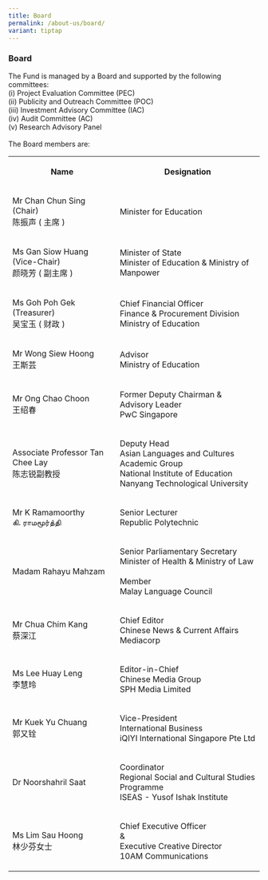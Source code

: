 ```yaml
---
title: Board
permalink: /about-us/board/
variant: tiptap
---
```

<h3>Board</h3>
<p>The Fund is managed by a Board and supported by the following committees:
<br>(i) Project Evaluation Committee (PEC)
<br>(ii) Publicity and Outreach Committee (POC)
<br>(iii) Investment Advisory Committee (IAC)
<br>(iv) Audit Committee (AC)
<br>(v) Research Advisory Panel
<br>
<br>The Board members are:</p>
<table style="minWidth: 50px">
<colgroup>
<col>
<col>
</colgroup>
<tbody>
<tr>
<th rowspan="1" colspan="1">
<p>Name</p>
</th>
<th rowspan="1" colspan="1">
<p>Designation</p>
</th>
</tr>
<tr>
<td rowspan="1" colspan="1">
<p>Mr Chan Chun Sing (Chair)
<br>陈振声 ( 主席 )</p>
</td>
<td rowspan="1" colspan="1">
<p>Minister for Education</p>
</td>
</tr>
<tr>
<td rowspan="1" colspan="1">
<p>Ms Gan Siow Huang (Vice-Chair)
<br>颜晓芳 ( 副主席 )</p>
</td>
<td rowspan="1" colspan="1">
<p>Minister of State
<br>Minister of Education &amp; Ministry of Manpower</p>
</td>
</tr>
<tr>
<td rowspan="1" colspan="1">
<p>Ms Goh Poh Gek (Treasurer)
<br>吴宝玉 ( 财政 )</p>
</td>
<td rowspan="1" colspan="1">
<p>Chief Financial Officer
<br>Finance &amp; Procurement Division
<br>Ministry of Education</p>
</td>
</tr>
<tr>
<td rowspan="1" colspan="1">
<p>Mr Wong Siew Hoong
<br>王斯芸</p>
</td>
<td rowspan="1" colspan="1">
<p>Advisor
<br>Ministry of Education</p>
</td>
</tr>
<tr>
<td rowspan="1" colspan="1">
<p>Mr Ong Chao Choon
<br>王绍春</p>
</td>
<td rowspan="1" colspan="1">
<p>Former Deputy Chairman &amp; Advisory Leader
<br>PwC Singapore</p>
</td>
</tr>
<tr>
<td rowspan="1" colspan="1">
<p>Associate Professor Tan Chee Lay
<br>陈志锐副教授</p>
</td>
<td rowspan="1" colspan="1">
<p>Deputy Head
<br>Asian Languages and Cultures Academic Group
<br>National Institute of Education
<br>Nanyang Technological University</p>
</td>
</tr>
<tr>
<td rowspan="1" colspan="1">
<p>Mr K Ramamoorthy
<br>கி. ராமமூர்த்தி</p>
</td>
<td rowspan="1" colspan="1">
<p>Senior Lecturer
<br>Republic Polytechnic</p>
</td>
</tr>
<tr>
<td rowspan="1" colspan="1">
<p>Madam Rahayu Mahzam</p>
</td>
<td rowspan="1" colspan="1">
<p>Senior Parliamentary Secretary
<br>Minister of Health &amp; Ministry of Law
<br>
<br>Member
<br>Malay Language Council</p>
</td>
</tr>
<tr>
<td rowspan="1" colspan="1">
<p>Mr Chua Chim Kang
<br>蔡深江</p>
</td>
<td rowspan="1" colspan="1">
<p>Chief Editor
<br>Chinese News &amp; Current Affairs
<br>Mediacorp</p>
</td>
</tr>
<tr>
<td rowspan="1" colspan="1">
<p>Ms Lee Huay Leng
<br>李慧玲</p>
</td>
<td rowspan="1" colspan="1">
<p>Editor-in-Chief
<br>Chinese Media Group
<br>SPH Media Limited</p>
</td>
</tr>
<tr>
<td rowspan="1" colspan="1">
<p>Mr Kuek Yu Chuang
<br>郭又铨</p>
</td>
<td rowspan="1" colspan="1">
<p>Vice-President
<br>International Business
<br>iQIYI International Singapore Pte Ltd</p>
</td>
</tr>
<tr>
<td rowspan="1" colspan="1">
<p>Dr Noorshahril Saat</p>
</td>
<td rowspan="1" colspan="1">
<p>Coordinator
<br>Regional Social and Cultural Studies Programme
<br>ISEAS - Yusof Ishak Institute</p>
</td>
</tr>
<tr>
<td rowspan="1" colspan="1">
<p>Ms Lim Sau Hoong
<br>林少芬女士</p>
</td>
<td rowspan="1" colspan="1">
<p>Chief Executive Officer
<br>&amp;
<br>Executive Creative Director
<br>10AM Communications</p>
</td>
</tr>
</tbody>
</table>
<p></p>
